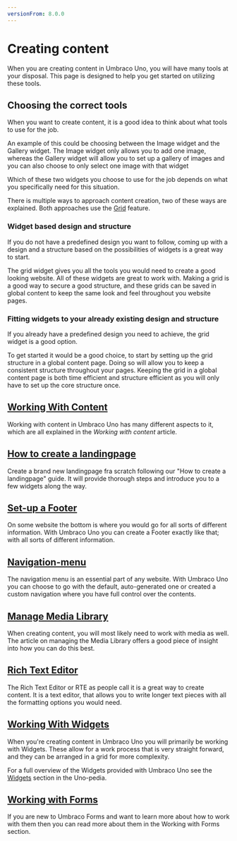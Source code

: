 ```yaml
---
versionFrom: 8.0.0
---
```


# Creating content

When you are creating content in Umbraco Uno, you will have many tools at your disposal. This page is designed to help you get started on utilizing these tools.

## Choosing the correct tools

When you want to create content, it is a good idea to think about what tools to use for the job.

An example of this could be choosing between the Image widget and the Gallery widget. The Image widget only allows you to add one image, whereas the Gallery widget will allow you to set up a gallery of images and you can also choose to only select one image with that widget

Which of these two widgets you choose to use for the job depends on what you specifically need for this situation.

There is multiple ways to approach content creation, two of these ways are explained. Both approaches use the [Grid](../Widgets/Grid) feature.

### Widget based design and structure

If you do not have a predefined design you want to follow, coming up with a design and a structure based on the possibilities of widgets is a great way to start.

The grid widget gives you all the tools you would need to create a good looking website. All of these widgets are great to work with. Making a grid is a good way to secure a good structure, and these grids can be saved in global content to keep the same look and feel throughout you website pages.

### Fitting widgets to your already existing design and structure

If you already have a predefined design you need to achieve, the grid widget is a good option.

To get started it would be a good choice, to start by setting up the grid structure in a global content page. Doing so will allow you to keep a consistent structure throughout your pages.
Keeping the grid in a global content page is both time efficient and structure efficient as you will only have to set up the core structure once.

## [Working With Content](Work-With-content/index.md)

Working with content in Umbraco Uno has many different aspects to it, which are all explained in the *Working with content* article.

## [How to create a landingpage](How-to-Set-Up-Landingpage)

Create a brand new landingpage fra scratch following our "How to create a landingpage" guide. It will provide thorough steps and introduce you to a few widgets along the way.

## [Set-up a Footer](Set-Up-Footer)

On some website the bottom is where you would go for all sorts of different information. With Umbraco Uno you can create a Footer exactly like that; with all sorts of different information.

## [Navigation-menu](Navigation-menu)

The navigation menu is an essential part of any website. With Umbraco Uno you can choose to go with the default, auto-generated one or created a custom navigation where you have full control over the contents.

## [Manage Media Library](Manage-Media-Library/index.md)

When creating content, you will most likely need to work with media as well. The article on managing the Media Library offers a good piece of insight into how you can do this best.

## [Rich Text Editor](Rich-Text-Editors/index.md)

The Rich Text Editor or RTE as people call it is a great way to create content. It is a text editor, that allows you to write longer text pieces with all the formatting options you would need.

## [Working With Widgets](Working-With-Widgets/index.md)

When you're creating content in Umbraco Uno you will primarily be working with Widgets. These allow for a work process that is very straight forward, and they can be arranged in a grid for more complexity.

For a full overview of the Widgets provided with Umbraco Uno see the [Widgets](../Widgets) section in the Uno-pedia.

## [Working with Forms](../Working-with-Forms)

If you are new to Umbraco Forms and want to learn more about how to work with them then you can read more about them in the Working with Forms section.